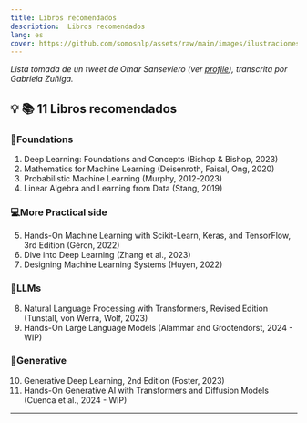 ```yaml
---
title: Libros recomendados
description:  Libros recomendados
lang: es
cover: https://github.com/somosnlp/assets/raw/main/images/ilustraciones/undraw_Traveling_re_weve.svg](https://somosnlp.github.io/assets/images/ilustraciones/undraw_education_edited.svg
---
```


*Lista tomada de un tweet de Omar Sanseviero (ver [profile]([https://somosnlp.org/blog/divulgacion-nlp-es](https://twitter.com/osanseviero))), transcrita por Gabriela Zuñiga.*


## 💡 📚 11 Libros recomendados

###  🧠Foundations
1. Deep Learning: Foundations and Concepts (Bishop & Bishop, 2023)
2. Mathematics for Machine Learning (Deisenroth, Faisal, Ong, 2020)
3. Probabilistic Machine Learning (Murphy, 2012-2023)
4. Linear Algebra and Learning from Data (Stang, 2019)

### 💻More Practical side
5. Hands-On Machine Learning with Scikit-Learn, Keras, and TensorFlow, 3rd Edition (Géron, 2022)
6. Dive into Deep Learning (Zhang et al., 2023)
7. Designing Machine Learning Systems (Huyen, 2022)


### 🤗LLMs
8. Natural Language Processing with Transformers, Revised Edition (Tunstall, von Werra, Wolf, 2023)
9. Hands-On Large Language Models (Alammar and Grootendorst, 2024 - WIP)

### 🎉Generative
10. Generative Deep Learning, 2nd Edition (Foster, 2023)
11. Hands-On Generative AI with Transformers and Diffusion Models (Cuenca et al., 2024 - WIP)


---
